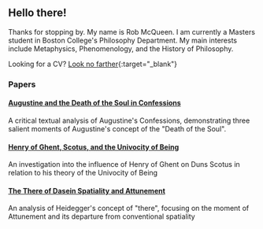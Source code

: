 ## Hello there!

Thanks for stopping by. My name is Rob McQueen. I am currently a Masters student in Boston College's Philosophy Department. My main interests include Metaphysics, Phenomenology, and the History of Philosophy. 

Looking for a CV? [Look no farther](https://drive.google.com/file/d/1sYxtDYy54cPWsh51CWn6ysyBgTWtiZio/view?usp=sharing){:target="_blank"}

### Papers

#### [Augustine and the Death of the Soul in Confessions](https://drive.google.com/file/d/1rwC8MkV7_sYWp5oVVZDZk2p13TE8BIcS/view?usp=sharing)
A critical textual analysis of Augustine's Confessions, demonstrating three salient moments of Augustine's concept of the "Death of the Soul".

#### [Henry of Ghent, Scotus, and the Univocity of Being](https://drive.google.com/file/d/1nTp4-NB2HVB2ZY61IuEacKtot0I-M5lf/view?usp=sharing)
An investigation into the influence of Henry of Ghent on Duns Scotus in relation to his theory of the Univocity of Being

#### [The There of Dasein Spatiality and Attunement](https://drive.google.com/file/d/1FgIWUb1UV0W_TZB2NTR7JuPXQlp8FHQJ/view?usp=sharing)
An analysis of Heidegger's concept of "there", focusing on the moment of Attunement and its departure from conventional spatiality
